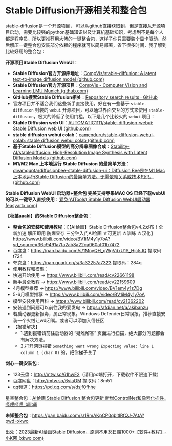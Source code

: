 # Stable Diffusion开源相关和整合包

stable-diffusion是一个开源项目， 可以从github直接获取到，但是直接从开源项目启动，需要比较强的python基础知识以及计算机基础知识，考虑到不是每个人都是程序员，所以更推荐用大佬的一键整合包，这样子你只需要装个显卡驱动，然后解压一键整合包安装部分依赖的程序就可以简易部署，省下很多时间，我了解到比较好用的整合包：

**开源项目Stable Diffusion WebUI**：

- **Stable Diffusion官方开源库地址**：[CompVis/stable-diffusion: A latent text-to-image diffusion model (github.com)](https://github.com/CompVis/stable-diffusion)
- **Stable Diffusion官方开源项目**：[CompVis - Computer Vision and Learning LMU Munich (github.com)](https://github.com/CompVis)
- **GitHub搜索Stable Diffusion相关**：[Repository search results · GitHub](https://github.com/search?q=Stable+Diffusion&type=repositories&s=stars&o=desc)
- 官方项目并不适合我们这些新手直接使用，好在有一些基于 `stable-diffusion` 封装的 `webui` 开源项目，可以通过界面交互的方式来使用 `stable-diffusion`，极大的降低了使用门槛，以下是几个比较火的 `webui` 项目：
- **Stable Diffusion web UI**：[AUTOMATIC1111/stable-diffusion-webui: Stable Diffusion web UI (github.com)](https://github.com/AUTOMATIC1111/stable-diffusion-webui)
- **stable diffusion webui colab**：[camenduru/stable-diffusion-webui-colab: stable diffusion webui colab (github.com)](https://github.com/camenduru/stable-diffusion-webui-colab)
- **基于Stable Diffusion模型的高分辨率图像合成**：[Stability-AI/stablediffusion: High-Resolution Image Synthesis with Latent Diffusion Models (github.com)](https://github.com/Stability-AI/stablediffusion)
- **M1/M2 Mac 上本地运行 Stable Diffusion 的最简单方法**：[divamgupta/diffusionbee-stable-diffusion-ui：Diffusion Bee是在M1 Mac上本地运行Stable Diffusion的最简单方法。无需依赖关系或技术知识。 (github.com)](https://github.com/divamgupta/diffusionbee-stable-diffusion-ui)

**Stable Diffusion WebUI 启动器+整合包  完美支持苹果MAC OS   已经下载webUI的可以一键导入直接使用**：[爱兔(AITools) Stable Diffusion WebUl启动器 (easyartx.com)](https://www.easyartx.com/landing)

**【秋葉aaaki】的Stable Diffusion整合包**：

- **整合包的安装和使用教程**：【【AI绘画】Stable Diffusion整合包v4.2发布！全新加速 解压即用 防爆显存 三分钟入门AI绘画 ☆可更新 ☆训练 ☆汉化】<https://www.bilibili.com/video/BV1iM4y1y7oA?vd_source=36c9491a7fa2ab8a22ca060af01b7472>
- 百度盘：<https://pan.baidu.com/s/1MnyQH_gWgVdxU1S_Hjc5JQ>   提取码 t724
- 夸克盘：<https://pan.quark.cn/s/3a32257a7323>   提取码：284q
- 使用教程和模型：
- 快速开始使用 → <https://www.bilibili.com/read/cv22661198>
- 新手最全教程 → <https://www.bilibili.com/read/cv22159609>
- 4月模型推荐 → <https://www.bilibili.com/video/BV1em4y1z7Dg>
- 5-6月模型推荐 → <https://www.bilibili.com/video/BV1iM4y1y7oA>
- 模型安装使用百科 → <https://www.bilibili.com/read/cv21362202>
- 安装遇到问题可以前往我的爱发电 → <https://afdian.net/a/akibanzu>
- 若启动器更新报毒，属正常现象。Windows Defender日常误报，推荐直接安装一个火绒让wd闭嘴。或者可以添加入信任区
- 【报错解决】
  - 1.遇到报错请前往启动器的 “疑难解答” 页面进行扫描，绝大部分问题都会有解决方法。
  - 2.打开网页报错 `Something went wrong Expecting value: line 1 column 1 (char 0)` 的，把你梯子关了

**剑心一键安装包**：

- 123云盘：<http://mtw.so/61hwF2>（请用pc端打开，下载软件不限速下载）
- 百度网盘：<http://mtw.so/6viaOM>  提取码：8m51
- qq频道：<https://pd.qq.com/s/dsjf0fhhe>

星空整合包：[AI绘画 Stable Diffusion 整合包更新 新增ControlNet和像素化插件_哔哩哔哩_bilibili](https://www.bilibili.com/video/BV16j411A7BL/?vd_source=5f0c99b3deddffe219938763769b15ac)

**未知整合包**：<https://pan.baidu.com/s/1RmAKpCP0qbltlRfQJ-7AtA?pwd=xkwo>

出处：[2023最新AI绘画Stable Diffusion，原创不用愁日赚1000+【软件+教程】-小K网 (xkwo.com)](https://www.xkwo.com/article-29679.html)
